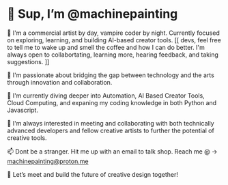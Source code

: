 # 👋 Sup, I’m @machinepainting

🎨 I'm a commercial artist by day, vampire coder by night. Currently focused on exploring, learning, and building AI-based creator tools.
[[ devs, feel free to tell me to wake up and smell the coffee and how I can do better. I'm always open to collabortating, learning more, hearing feedback, and taking suggestions. ]]

🧠 I'm passionate about bridging the gap between technology and the arts through innovation and collaboration.

🌱 I'm currently diving deeper into Automation, AI Based Creator Tools, Cloud Computing, and expaning my coding knowledge in both Python and Javascript.

🤝 I'm always interested in meeting and collaborating with both technically advanced developers and fellow creative artists to further the potential of creative tools.

📫 Dont be a stranger. Hit me up with an email to talk shop. Reach me @ → machinepainting@proton.me

🚀 Let’s meet and build the future of creative design together!


<!---
machinepainting/machinepainting is a ✨ special ✨ repository because its `README.md` (this file) appears on your GitHub profile.
You can click the Preview link to take a look at your changes.
--->
